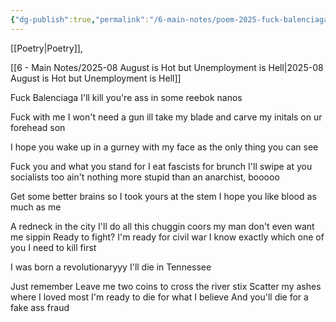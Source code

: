 ```yaml
---
{"dg-publish":true,"permalink":"/6-main-notes/poem-2025-fuck-balenciaga/"}
---
```


[[Poetry\|Poetry]],

[[6 - Main Notes/2025-08 August is Hot but Unemployment is Hell\|2025-08 August is Hot but Unemployment is Hell]]

Fuck Balenciaga I'll kill you're ass in some reebok nanos

Fuck with me I won't need a gun ill take my blade and carve my initals on ur forehead son

I hope you wake up in a gurney with my face as the only thing you can see

Fuck you and what you stand for I eat fascists for brunch I'll swipe at you socialists too ain't nothing more stupid than an anarchist, booooo

Get some better brains so I took yours at the stem I hope you like blood as much as me 

A redneck in the city I'll do all this chuggin coors my man don't even want me sippin
Ready to fight? 
I'm ready for civil war
I know exactly which one of you I need to kill first 

I was born a revolutionaryyy
I'll die in Tennessee

Just remember 
Leave me two coins to cross the river stix
Scatter my ashes where I loved most 
I'm ready to die for what I believe 
And you'll die for a fake ass fraud

